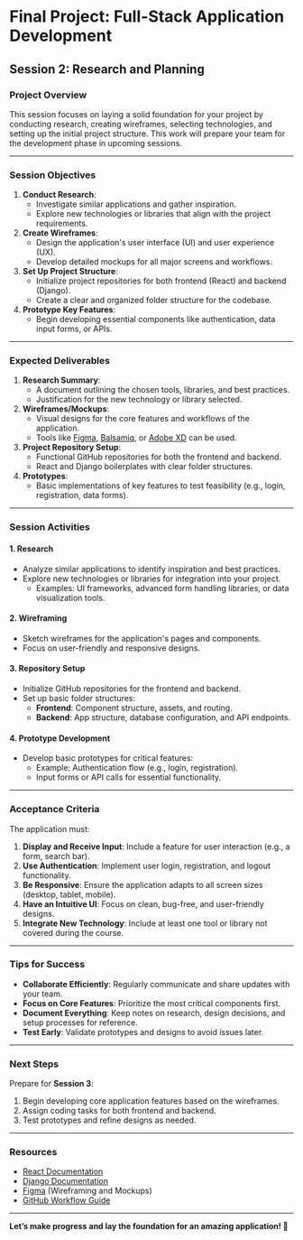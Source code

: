 # **Final Project: Full-Stack Application Development**

## **Session 2: Research and Planning**

### **Project Overview**

This session focuses on laying a solid foundation for your project by conducting research, creating wireframes, selecting technologies, and setting up the initial project structure. This work will prepare your team for the development phase in upcoming sessions.

---

### **Session Objectives**

1. **Conduct Research**:
   - Investigate similar applications and gather inspiration.
   - Explore new technologies or libraries that align with the project requirements.
2. **Create Wireframes**:
   - Design the application's user interface (UI) and user experience (UX).
   - Develop detailed mockups for all major screens and workflows.
3. **Set Up Project Structure**:
   - Initialize project repositories for both frontend (React) and backend (Django).
   - Create a clear and organized folder structure for the codebase.
4. **Prototype Key Features**:
   - Begin developing essential components like authentication, data input forms, or APIs.

---

### **Expected Deliverables**

1. **Research Summary**:
   - A document outlining the chosen tools, libraries, and best practices.
   - Justification for the new technology or library selected.
2. **Wireframes/Mockups**:
   - Visual designs for the core features and workflows of the application.
   - Tools like [Figma](https://www.figma.com/), [Balsamiq](https://balsamiq.com/), or [Adobe XD](https://www.adobe.com/products/xd.html) can be used.
3. **Project Repository Setup**:
   - Functional GitHub repositories for both the frontend and backend.
   - React and Django boilerplates with clear folder structures.
4. **Prototypes**:
   - Basic implementations of key features to test feasibility (e.g., login, registration, data forms).

---

### **Session Activities**

#### **1. Research**

- Analyze similar applications to identify inspiration and best practices.
- Explore new technologies or libraries for integration into your project.
  - Examples: UI frameworks, advanced form handling libraries, or data visualization tools.

#### **2. Wireframing**

- Sketch wireframes for the application's pages and components.
- Focus on user-friendly and responsive designs.

#### **3. Repository Setup**

- Initialize GitHub repositories for the frontend and backend.
- Set up basic folder structures:
  - **Frontend**: Component structure, assets, and routing.
  - **Backend**: App structure, database configuration, and API endpoints.

#### **4. Prototype Development**

- Develop basic prototypes for critical features:
  - Example: Authentication flow (e.g., login, registration).
  - Input forms or API calls for essential functionality.

---

### **Acceptance Criteria**

The application must:

1. **Display and Receive Input**: Include a feature for user interaction (e.g., a form, search bar).
2. **Use Authentication**: Implement user login, registration, and logout functionality.
3. **Be Responsive**: Ensure the application adapts to all screen sizes (desktop, tablet, mobile).
4. **Have an Intuitive UI**: Focus on clean, bug-free, and user-friendly designs.
5. **Integrate New Technology**: Include at least one tool or library not covered during the course.

---

### **Tips for Success**

- **Collaborate Efficiently**: Regularly communicate and share updates with your team.
- **Focus on Core Features**: Prioritize the most critical components first.
- **Document Everything**: Keep notes on research, design decisions, and setup processes for reference.
- **Test Early**: Validate prototypes and designs to avoid issues later.

---

### **Next Steps**

Prepare for **Session 3**:

1. Begin developing core application features based on the wireframes.
2. Assign coding tasks for both frontend and backend.
3. Test prototypes and refine designs as needed.

---

### **Resources**

- [React Documentation](https://reactjs.org/docs/getting-started.html)
- [Django Documentation](https://docs.djangoproject.com/en/stable/)
- [Figma](https://www.figma.com/) (Wireframing and Mockups)
- [GitHub Workflow Guide](https://guides.github.com/introduction/flow/)

---

**Let’s make progress and lay the foundation for an amazing application! 🚀**
